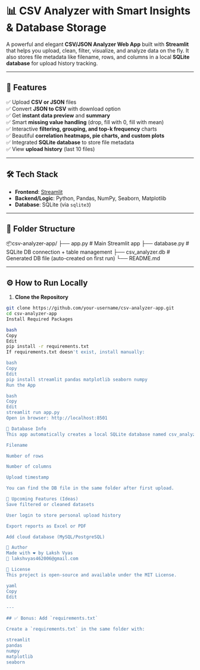 # 📊 CSV Analyzer with Smart Insights & Database Storage

A powerful and elegant **CSV/JSON Analyzer Web App** built with **Streamlit** that helps you upload, clean, filter, visualize, and analyze data on the fly. It also stores file metadata like filename, rows, and columns in a local **SQLite database** for upload history tracking.

---

## 🚀 Features

✅ Upload **CSV or JSON** files  
✅ Convert **JSON to CSV** with download option  
✅ Get **instant data preview** and **summary**  
✅ Smart **missing value handling** (drop, fill with 0, fill with mean)  
✅ Interactive **filtering, grouping, and top-k frequency** charts  
✅ Beautiful **correlation heatmaps, pie charts, and custom plots**  
✅ Integrated **SQLite database** to store file metadata  
✅ View **upload history** (last 10 files)

---

## 🛠️ Tech Stack

- **Frontend**: [Streamlit](https://streamlit.io)
- **Backend/Logic**: Python, Pandas, NumPy, Seaborn, Matplotlib
- **Database**: SQLite (via `sqlite3`)

---

## 📁 Folder Structure

📦csv-analyzer-app/
├── app.py # Main Streamlit app
├── database.py # SQLite DB connection + table management
├── csv_analyzer.db # Generated DB file (auto-created on first run)
└── README.md

---

## ⚙️ How to Run Locally

1. **Clone the Repository**

```bash
git clone https://github.com/your-username/csv-analyzer-app.git
cd csv-analyzer-app
Install Required Packages

bash
Copy
Edit
pip install -r requirements.txt
If requirements.txt doesn't exist, install manually:

bash
Copy
Edit
pip install streamlit pandas matplotlib seaborn numpy
Run the App

bash
Copy
Edit
streamlit run app.py
Open in browser: http://localhost:8501

💾 Database Info
This app automatically creates a local SQLite database named csv_analyzer.db and stores:

Filename

Number of rows

Number of columns

Upload timestamp

You can find the DB file in the same folder after first upload.

📌 Upcoming Features (Ideas)
Save filtered or cleaned datasets

User login to store personal upload history

Export reports as Excel or PDF

Add cloud database (MySQL/PostgreSQL)

🙌 Author
Made with ❤️ by Laksh Vyas
📧 lakshvyas462006@gmail.com

📜 License
This project is open-source and available under the MIT License.

yaml
Copy
Edit

---

## ✅ Bonus: Add `requirements.txt`

Create a `requirements.txt` in the same folder with:

streamlit
pandas
numpy
matplotlib
seaborn
